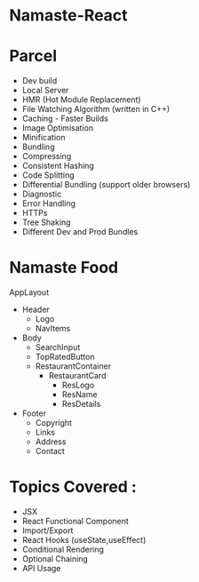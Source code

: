 # Namaste-React

# Parcel

- Dev build
- Local Server
- HMR (Hot Module Replacement)
- File Watching Algorithm (written in C++)
- Caching - Faster Builds
- Image Optimisation
- Minification
- Bundling
- Compressing
- Consistent Hashing
- Code Splitting
- Differential Bundling (support older browsers)
- Diagnostic
- Error Handling
- HTTPs
- Tree Shaking
- Different Dev and Prod Bundles

# Namaste Food

AppLayout

- Header
  - Logo
  - NavItems
- Body
  - SearchInput
  - TopRatedButton
  - RestaurantContainer
    - RestaurantCard
      - ResLogo
      - ResName
      - ResDetails
- Footer
  - Copyright
  - Links
  - Address
  - Contact

# Topics Covered :

- JSX
- React Functional Component
- Import/Export
- React Hooks (useState,useEffect)
- Conditional Rendering
- Optional Chaining
- API Usage
